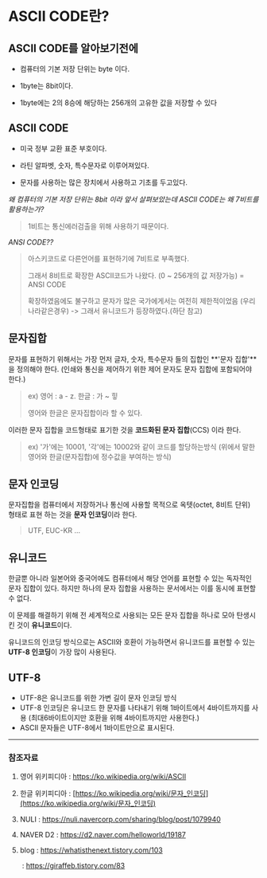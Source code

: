 # ASCII CODE란?

## ASCII CODE를 알아보기전에

- 컴퓨터의 기본 저장 단위는 byte 이다.

- 1byte는 8bit이다.

- 1byte에는 2의 8승에 해당하는 256개의 고유한 값을 저장할 수 있다



## ASCII CODE

- 미국 정부 교환 표준 부호이다.

- 라틴 알파벳, 숫자, 특수문자로 이루어져있다.

- 문자를 사용하는 많은 장치에서 사용하고 기초를 두고있다.



*왜 컴퓨터의 기본 저장 단위는 8bit 이라 앞서 살펴보았는데 ASCII CODE는 왜 7비트를 활용하는가?*

> 1비트는 통신에러검출을 위해 사용하기 때문이다.



*ANSI CODE??*

> 아스키코드로 다른언어를 표현하기에 7비트로 부족했다.
>
> 그래서 8비트로 확장한 ASCII코드가 나왔다. (0 ~ 256개의 값 저장가능)
> = ANSI CODE
>
> 확장하였음에도 불구하고 문자가 많은 국가에게서는 여전히 제한적이었음
> (우리나라같은경우) -> 그래서 유니코드가 등장하였다.(하단 참고)



## 문자집합

문자를 표현하기 위해서는 가장 먼저 글자, 숫자, 특수문자 들의 집합인 **'문자 집합'**을 정의해야 한다.
(인쇄와 통신을 제어하기 위한 제어 문자도 
문자 집합에 포함되어야 한다.)

> ex) 영어 : a - z. 
> 	  한글 : 가 ~ 힣 
>
> 영어와 한글은 문자집합이라 할 수 있다.

이러한 문자 집합을 코드형태로 표기한 것을 **코드화된 문자 집합**(CCS) 이라 한다.

> ex) '가'에는 10001, '각'에는 10002와 같이 코드를 할당하는방식
> (위에서 말한 영어와 한글(문자집합)에 정수값을 부여하는 방식)



## 문자 인코딩

문자집합을 컴퓨터에서 저장하거나 통신에 사용할 목적으로 
옥텟(octet, 8비트 단위) 형태로 표현 하는 것을 
**문자 인코딩**이라 한다.

>  UTF, EUC-KR ...



## 유니코드

한글뿐 아니라 일본어와 중국어에도 컴퓨터에서 해당 언어를 
표현할 수 있는 독자적인 문자 집합이 있다. 
하지만 하나의 문자 집합을 사용하는 문서에서는 
이를 동시에 표현할 수 없다. 

이 문제를 해결하기 위해 전 세계적으로 사용되는 모든 문자 집합을 하나로 모아 탄생시킨 것이 **유니코드**이다.

유니코드의 인코딩 방식으로는 ASCII와 호환이 가능하면서 유니코드를 표현할 수 있는 **UTF-8 인코딩**이 가장 많이 사용된다.



## UTF-8

- UTF-8은 유니코드를 위한 가변 길이 문자 인코딩 방식
- UTF-8 인코딩은 유니코드 한 문자를 나타내기 위해 1바이트에서 4바이트까지를 사용 (최대6바이트이지만 호환을 위해 4바이트까지만 사용한다.)
- ASCII 문자들은 UTF-8에서 1바이트만으로 표시된다. 



---

### 참조자료

1. 영어 위키피디아 : https://ko.wikipedia.org/wiki/ASCII

2. 한글 위키피디아 : [https://ko.wikipedia.org/wiki/문자_인코딩](https://ko.wikipedia.org/wiki/문자_인코딩)

3. NULI : https://nuli.navercorp.com/sharing/blog/post/1079940

4. NAVER D2 : https://d2.naver.com/helloworld/19187

5. blog : https://whatisthenext.tistory.com/103

   ​		: https://giraffeb.tistory.com/83